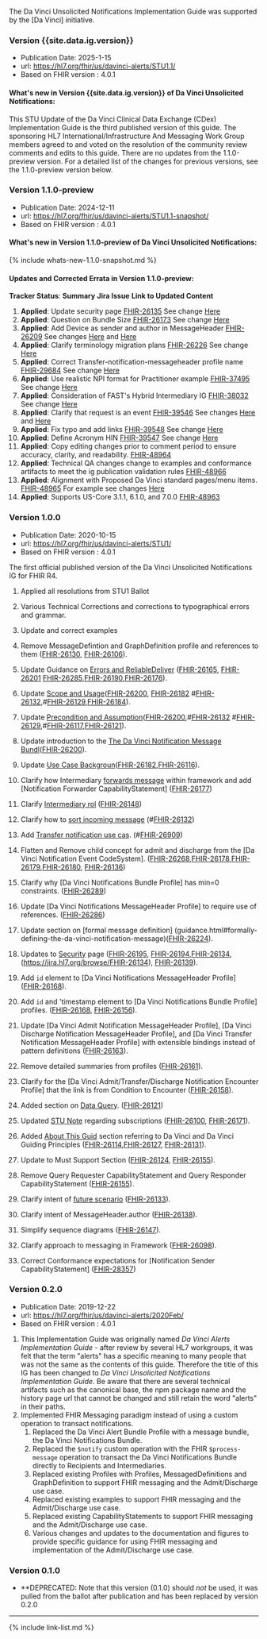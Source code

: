 
The Da Vinci Unsolicited Notifications Implementation Guide was supported by the [Da Vinci] initiative.

### Version {{site.data.ig.version}}

- Publication Date: 2025-1-15
- url: <https://hl7.org/fhir/us/davinci-alerts/STU1.1/>
- Based on FHIR version : 4.0.1

#### What's new in Version {{site.data.ig.version}} of Da Vinci Unsolicited Notifications:

This STU Update of the Da Vinci Clinical Data Exchange (CDex) Implementation Guide is the third published version of this guide. The sponsoring HL7 International/Infrastructure And Messaging Work Group members agreed to and voted on the resolution of the community review comments and edits to this guide. There are no updates from the 1.1.0-preview version. For a detailed list of the changes for previous versions, see the 1.1.0-preview version below.

### Version 1.1.0-preview

- Publication Date: 2024-12-11
- url: <https://hl7.org/fhir/us/davinci-alerts/STU1.1-snapshot/>
- Based on FHIR version : 4.0.1

#### What's new in Version 1.1.0-preview of Da Vinci Unsolicited Notifications:

{% include whats-new-1.1.0-snapshot.md %}

#### Updates and Corrected Errata in Version 1.1.0-preview:

**Tracker Status**: **Summary** **Jira Issue** **Link to Updated Content**

1. **Applied**: Update security page [FHIR-26135](https://jira.hl7.org/browse/FHIR-26135) See change [Here](security.html)
2. **Applied**: Question on Bundle Size [FHIR-26173](https://jira.hl7.org/browse/FHIR-26173) See change [Here](guidance.html#what-is-in-the-message-bundle)
3. **Applied**: Add Device as sender and author in MessageHeader [FHIR-26209](https://jira.hl7.org/browse/FHIR-26209) See changes [Here](StructureDefinition-notifications-messageheader.html) and [Here](Bundle-admit-notification-message-bundle-02.html)
4. **Applied**: Clarify terminology migration plans [FHIR-26226](https://jira.hl7.org/browse/FHIR-26226) See change [Here](artifacts.html#4)
5. **Applied**: Correct Transfer-notification-messageheader profile name [FHIR-29684](https://jira.hl7.org/browse/FHIR-29684) See change [Here](StructureDefinition-transfer-notification-messageheader.html)
6. **Applied**: Use realistic NPI format for Practitioner example [FHIR-37495](https://jira.hl7.org/browse/FHIR-37495) See change [Here](Bundle-admit-notification-message-bundle-01.html)
7. **Applied**: Consideration of FAST's Hybrid Intermediary IG [FHIR-38032](https://jira.hl7.org/browse/FHIR-38032) See change [Here](roles.html)
8. **Applied**: Clarify that request is an event [FHIR-39546](https://jira.hl7.org/browse/FHIR-39546) See changes [Here](scope.html) and [Here](roles.html)
9. **Applied**: Fix typo and add links [FHIR-39548](https://jira.hl7.org/browse/FHIR-39548) See change [Here](guidance.html#formally-defining-the-da-vinci-notification-message)
10. **Applied**: Define Acronym HIN [FHIR-39547](https://jira.hl7.org/browse/FHIR-39547) See change [Here](roles.html)
11. **Applied**: Copy editing changes prior to comment period to ensure accuracy, clarity, and readability. [FHIR-48964](https://jira.hl7.org/browse/FHIR-48964)
11.  **Applied**: Technical QA changes change to examples and conformance artifacts to meet the ig publication validation rules [FHIR-48966](https://jira.hl7.org/browse/FHIR-48966)
12. **Applied**: Alignment with Proposed Da Vinci standard pages/menu items. [FHIR-48965](https://jira.hl7.org/browse/FHIR-48965) For example see changes [Here](index.html#how-to-read-this-guide)
13. **Applied**: Supports US-Core 3.1.1, 6.1.0, and 7.0.0 [FHIR-48963](https://jira.hl7.org/browse/FHIR-48963)

### Version 1.0.0

- Publication Date: 2020-10-15
- url: <https://hl7.org/fhir/us/davinci-alerts/STU1/>
- Based on FHIR version : 4.0.1

The first official published version of the Da Vinci Unsolicited Notifications IG for FHIR R4.

1. Applied all resolutions from STU1 Ballot

  1. Various Technical Corrections and corrections to typographical errors and grammar.
  1. Update and correct examples
  1. Remove MessageDefintion and GraphDefinition profile and references to them ([FHIR-26130](https://jira.hl7.org/browse/FHIR-26130), [FHIR-26106](https://jira.hl7.org/browse/FHIR-26106)).
  1. Update Guidance on [Errors and ReliableDeliver](https://hl7.org/fhir/us/davinci-alerts/STU1/guidance.html#reliable-delivery) ([FHIR-26165](https://jira.hl7.org/browse/FHIR-26165), [FHIR-26201](https://jira.hl7.org/browse/FHIR-26201) [FHIR-26285](https://jira.hl7.org/browse/FHIR-26285),[FHIR-26190](https://jira.hl7.org/browse/FHIR-26190),[FHIR-26176](https://jira.hl7.org/browse/FHIR-26176)).
  1. Update [Scope and Usage](https://hl7.org/fhir/us/davinci-alerts/STU1/index.html#scope-and-usage)([FHIR-26200](https://jira.hl7.org/browse/FHIR-26200), [FHIR-26182](https://jira.hl7.org/browse/FHIR-26182) #[FHIR-26132](https://jira.hl7.org/browse/FHIR-26132),#[FHIR-26129](https://jira.hl7.org/browse/FHIR-26129),[FHIR-26184](https://jira.hl7.org/browse/FHIR-26184)).
  1. Update [Precondition and Assumption](https://hl7.org/fhir/us/davinci-alerts/STU1/guidance.html#preconditions-and-assumptions)([FHIR-26200](https://jira.hl7.org/browse/FHIR-26200),#[FHIR-26132](https://jira.hl7.org/browse/FHIR-26132) #[FHIR-26129](https://jira.hl7.org/browse/FHIR-26129),#[FHIR-26117](https://jira.hl7.org/browse/FHIR-26117),[FHIR-26121](https://jira.hl7.org/browse/FHIR-26121)).
  1. Update introduction to the [The Da Vinci Notification Message Bundl](https://hl7.org/fhir/us/davinci-alerts/STU1/guidance.html#the-da-vinci-notification-message-bundle)([FHIR-26200](https://jira.hl7.org/browse/FHIR-26200)).
  1. Update [Use Case Backgroun](https://hl7.org/fhir/us/davinci-alerts/STU1/usecases.html#use-case-background)([FHIR-26182](https://jira.hl7.org/browse/FHIR-26182),[FHIR-26116](https://jira.hl7.org/browse/FHIR-26116)).
  1. Clarify how Intermediary [forwards message](https://hl7.org/fhir/us/davinci-alerts/STU1/guidance.html#forwarding-notifications-using-this-framework) within framework and add [Notification Forwarder CapabilityStatement] ([FHIR-26177](https://jira.hl7.org/browse/FHIR-26177))
  1. Clarify [Intermediary rol](https://hl7.org/fhir/us/davinci-alerts/STU1/index.html#roles-and-actors) ([FHIR-26148](https://jira.hl7.org/browse/FHIR-26148))
  1. Clarify how to [sort incoming message](https://hl7.org/fhir/us/davinci-alerts/STU1/guidance.html#sending-unsolicited-notifications) (#[FHIR-26132](https://jira.hl7.org/browse/FHIR-26132))
  1. Add [Transfer notification use cas](https://hl7.org/fhir/us/davinci-alerts/STU1/usecases.html). (#[FHIR-26909](https://jira.hl7.org/browse/FHIR-26909))
  1. Flatten and Remove child concept for admit and discharge from the [Da Vinci Notification Event CodeSystem]. ([FHIR-26268](https://jira.hl7.org/browse/FHIR-26268),[FHIR-26178](https://jira.hl7.org/browse/FHIR-26178),[FHIR-26179](https://jira.hl7.org/browse/FHIR-26179),[FHIR-26180](https://jira.hl7.org/browse/FHIR-26180), [FHIR-26136](https://jira.hl7.org/browse/FHIR-26136))
  1. Clarify why [Da Vinci Notifications Bundle Profile] has min=0 constraints. ([FHIR-26289](https://jira.hl7.org/browse/FHIR-26289))
  1. Update [Da Vinci Notifications MessageHeader Profile] to require use of references. ([FHIR-26286](https://jira.hl7.org/browse/FHIR-26286))
  1. Update section on [formal message definition] (guidance.html#formally-defining-the-da-vinci-notification-message)([FHIR-26224](https://jira.hl7.org/browse/FHIR-26224)).
  1. Updates to [Security](https://hl7.org/fhir/us/davinci-alerts/STU1/security.html) page ([FHIR-26195](https://jira.hl7.org/browse/FHIR-26195), [FHIR-26194](https://jira.hl7.org/browse/FHIR-26194),[FHIR-26134](https://jira.hl7.org/browse/FHIR-26134), (https://jira.hl7.org/browse/FHIR-26134), [FHIR-26139](https://jira.hl7.org/browse/FHIR-26139)).
  1. Add `id` element to [Da Vinci Notifications MessageHeader Profile] ([FHIR-26168](https://jira.hl7.org/browse/FHIR-26168)).
  1. Add `id` and 'timestamp element to [Da Vinci Notifications Bundle Profile] profiles. ([FHIR-26168](https://jira.hl7.org/browse/FHIR-26168), [FHIR-26156](https://jira.hl7.org/browse/FHIR-26156)).
  1. Update [Da Vinci Admit Notification MessageHeader Profile],
[Da Vinci Discharge Notification MessageHeader Profile], and
[Da Vinci Transfer Notification MessageHeader Profile] with extensible bindings instead of pattern definitions ([FHIR-26163](https://jira.hl7.org/browse/FHIR-26163)).
  1. Remove detailed summaries from profiles ([FHIR-26161](https://jira.hl7.org/browse/FHIR-26161)).
  1. Clarify for the [Da Vinci Admit/Transfer/Discharge Notification Encounter Profile] that the link is from Condition to Encounter ([FHIR-26158](https://jira.hl7.org/browse/FHIR-26158)).
  1. Added section on [Data Query](https://hl7.org/fhir/us/davinci-alerts/STU1/guidance.html#fetching-additional-data). ([FHIR-26121](https://jira.hl7.org/browse/FHIR-26121))
  1. Updated [STU Note](https://hl7.org/fhir/us/davinci-alerts/STU1/guidance.html#introduction) regarding subscriptions ([FHIR-26100](https://jira.hl7.org/browse/FHIR-26100), [FHIR-26171](https://jira.hl7.org/browse/FHIR-26171)).
  1. Added [About This Guid](https://hl7.org/fhir/us/davinci-alerts/STU1/index.html#about-this-guide) section referring to Da Vinci and Da Vinci Guiding Principles ([FHIR-26114](https://jira.hl7.org/browse/FHIR-26114),[FHIR-26127](https://jira.hl7.org/browse/FHIR-26127), [FHIR-26131](https://jira.hl7.org/browse/FHIR-26131)).
  1. Update to Must Support Section ([FHIR-26124](https://jira.hl7.org/browse/FHIR-26124), [FHIR-26155](https://jira.hl7.org/browse/FHIR-26155)).
  1. Remove Query Requester CapabilityStatement and Query Responder CapabilityStatement ([FHIR-26155](https://jira.hl7.org/browse/FHIR-26155)).
  1. Clarify intent of [future scenario](https://hl7.org/fhir/us/davinci-alerts/STU1/index.html#scenarios) ([FHIR-26133](https://jira.hl7.org/browse/FHIR-26133)).
  1. Clarify intent of MessageHeader.author ([FHIR-26138](https://jira.hl7.org/browse/FHIR-26138)).
  1. Simplify sequence diagrams ([FHIR-26147](https://jira.hl7.org/browse/FHIR-26147)).
  1. Clarify approach to messaging in Framework ([FHIR-26098](https://jira.hl7.org/browse/FHIR-26098)).
  1. Correct Conformance expectations for [Notification Sender CapabilityStatement] ([FHIR-28357](https://jira.hl7.org/browse/FHIR-28357))

### Version 0.2.0

- Publication Date: 2019-12-22
- url: <https://hl7.org/fhir/us/davinci-alerts/2020Feb/>
- Based on FHIR version : 4.0.1

1. This Implementation Guide was originally named *Da Vinci Alerts Implementation Guide* - after review by several HL7 workgroups, it was felt that the term "alerts" has a specific meaning to many people that was not the same as the contents of this guide.  Therefore the title of this IG has been changed to *Da Vinci Unsolicited Notifications Implementation Guide*.  Be aware that there are several technical artifacts such as the canonical base, the npm package name and the history page url that cannot be changed and still retain the word "alerts" in their paths.
1. Implemented FHIR Messaging paradigm instead of using a custom operation to transact notifications.
    1. Replaced the Da Vinci Alert Bundle Profile with a message bundle, the Da Vinci Notifications Bundle.
    1. Replaced the `$notify` custom operation with the FHIR `$process-message` operation to transact the Da Vinci Notifications Bundle directly to Recipients and Intermediaries.
    1. Replaced existing Profiles with Profiles, MessagedDefinitions and GraphDefinition to support FHIR messaging and the Admit/Discharge use case.
    1. Replaced existing examples to support FHIR messaging and the Admit/Discharge use case.
    1. Replaced existing CapabilityStatements to support FHIR messaging and the Admit/Discharge use case.
    1. Various changes and updates to the documentation and figures to provide specific guidance for using FHIR messaging and implementation of the Admit/Discharge use case.

### Version 0.1.0

- **DEPRECATED: Note that this version (0.1.0) should *not* be used, it was pulled from the ballot after publication and has been replaced by version 0.2.0

---

{% include link-list.md %}
